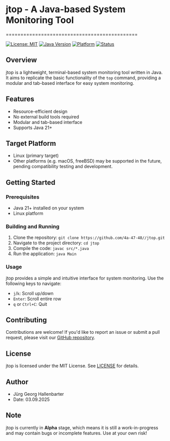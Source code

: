 # jtop - A Java-based System Monitoring Tool
=============================================

[![License: MIT](https://img.shields.io/badge/License-MIT-blue.svg)](https://opensource.org/licenses/MIT)
[![Java Version](https://img.shields.io/badge/Java-21%2B-orange.svg)](https://www.java.com/en/)
[![Platform](https://img.shields.io/badge/Platform-Linux-brightgreen.svg)](https://www.linux.org/)
[![Status](https://img.shields.io/badge/Status-Alpha-red.svg)](https://en.wikipedia.org/wiki/Software_release_life_cycle#Alpha)

## Overview

jtop is a lightweight, terminal-based system monitoring tool written in Java. It aims to replicate the basic functionality of the `top` command, providing a modular and tab-based interface for easy system monitoring.

## Features

* Resource-efficient design
* No external build tools required
* Modular and tab-based interface
* Supports Java 21+

## Target Platform

* Linux (primary target)
* Other platforms (e.g. macOS, freeBSD) may be supported in the future, pending compatibility testing and development.


## Getting Started

### Prerequisites

* Java 21+ installed on your system
* Linux platform

### Building and Running

1. Clone the repository: `git clone https://github.com/4a-47-48//jtop.git`
2. Navigate to the project directory: `cd jtop`
3. Compile the code: `javac src/*.java`
4. Run the application: `java Main`

### Usage

jtop provides a simple and intuitive interface for system monitoring. Use the following keys to navigate:

* `j`/`k`: Scroll up/down
* `Enter`: Scroll entire row
* `q` or `Ctrl+C`: Quit

## Contributing

Contributions are welcome! If you'd like to report an issue or submit a pull request, please visit our [GitHub repository](https://github.com/your-username/jtop).

## License

jtop is licensed under the MIT License. See [LICENSE](LICENSE) for details.

## Author

* Jürg Georg Hallenbarter
* Date: 03.09.2025

## Note

jtop is currently in **Alpha** stage, which means it is still a work-in-progress and may contain bugs or incomplete features. Use at your own risk!
